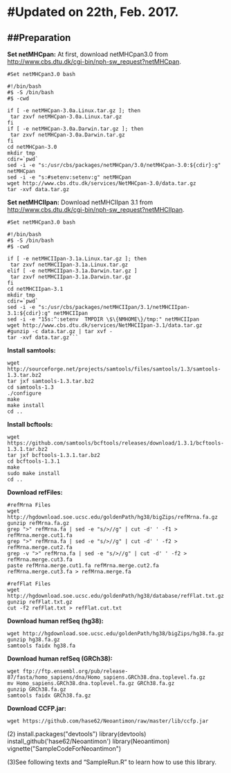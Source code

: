 #Updated on 22th, Feb. 2017. 
==============================
##Preparation
------------------------------
**Set netMHCpan:**
At first, download netMHCpan3.0 from http://www.cbs.dtu.dk/cgi-bin/nph-sw_request?netMHCpan. 
```
#Set netMHCpan3.0 bash

#!/bin/bash
#$ -S /bin/bash
#$ -cwd

if [ -e netMHCpan-3.0a.Linux.tar.gz ]; then
 tar zxvf netMHCpan-3.0a.Linux.tar.gz
fi
if [ -e netMHCpan-3.0a.Darwin.tar.gz ]; then
 tar zxvf netMHCpan-3.0a.Darwin.tar.gz
fi
cd netMHCpan-3.0
mkdir tmp
cdir=`pwd`
sed -i -e "s:/usr/cbs/packages/netMHCpan/3.0/netMHCpan-3.0:${cdir}:g" netMHCpan
sed -i -e "s:#setenv:setenv:g" netMHCpan
wget http://www.cbs.dtu.dk/services/NetMHCpan-3.0/data.tar.gz
tar -xvf data.tar.gz
```

**Set netMHCIIpan:**
Download netMHCIIpan 3.1 from http://www.cbs.dtu.dk/cgi-bin/nph-sw_request?netMHCIIpan. 
```
#Set netMHCpan3.0 bash

#!/bin/bash
#$ -S /bin/bash
#$ -cwd

if [ -e netMHCIIpan-3.1a.Linux.tar.gz ]; then
 tar zxvf netMHCIIpan-3.1a.Linux.tar.gz
elif [ -e netMHCIIpan-3.1a.Darwin.tar.gz ]
 tar zxvf netMHCIIpan-3.1a.Darwin.tar.gz
fi
cd netMHCIIpan-3.1
mkdir tmp
cdir=`pwd`
sed -i -e "s:/usr/cbs/packages/netMHCIIpan/3.1/netMHCIIpan-3.1:${cdir}:g" netMHCIIpan
sed -i -e "15s:^:setenv  TMPDIR \$\{NMHOME\}/tmp:" netMHCIIpan
wget http://www.cbs.dtu.dk/services/NetMHCIIpan-3.1/data.tar.gz
#gunzip -c data.tar.gz | tar xvf -
tar -xvf data.tar.gz```
```

**Install samtools:**
```
wget http://sourceforge.net/projects/samtools/files/samtools/1.3/samtools-1.3.tar.bz2
tar jxf samtools-1.3.tar.bz2
cd samtools-1.3
./configure
make
make install
cd ..
```

**Install bcftools:**
```
wget https://github.com/samtools/bcftools/releases/download/1.3.1/bcftools-1.3.1.tar.bz2
tar jxf bcftools-1.3.1.tar.bz2
cd bcftools-1.3.1
make
sudo make install
cd ..
```

**Download refFiles:**
```
#refMrna Files
wget http://hgdownload.soe.ucsc.edu/goldenPath/hg38/bigZips/refMrna.fa.gz
gunzip refMrna.fa.gz
grep ">" refMrna.fa | sed -e "s/>//g" | cut -d' ' -f1 > refMrna.merge.cut1.fa
grep ">" refMrna.fa | sed -e "s/>//g" | cut -d' ' -f2 > refMrna.merge.cut2.fa
grep -v ">" refMrna.fa | sed -e "s/>//g" | cut -d' ' -f2 > refMrna.merge.cut3.fa
paste refMrna.merge.cut1.fa refMrna.merge.cut2.fa refMrna.merge.cut3.fa > refMrna.merge.fa

#refFlat Files
wget http://hgdownload.soe.ucsc.edu/goldenPath/hg38/database/refFlat.txt.gz
gunzip refFlat.txt.gz
cut -f2 refFlat.txt > refFlat.cut.txt
```

**Download human refSeq (hg38):**
```
wget http://hgdownload.soe.ucsc.edu/goldenPath/hg38/bigZips/hg38.fa.gz
gunzip hg38.fa.gz
samtools faidx hg38.fa
```

**Download human refSeq (GRCh38):**
```
wget ftp://ftp.ensembl.org/pub/release-87/fasta/homo_sapiens/dna/Homo_sapiens.GRCh38.dna.toplevel.fa.gz
mv Homo_sapiens.GRCh38.dna.toplevel.fa.gz GRCh38.fa.gz
gunzip GRCh38.fa.gz
samtools faidx GRCh38.fa.gz
```

**Download CCFP.jar:**
```
wget https://github.com/hase62/Neoantimon/raw/master/lib/ccfp.jar
```



(2) 
install.packages("devtools")
library(devtools)
install_github('hase62/Neoantimon')
library(Neoantimon)
vignette("SampleCodeForNeoantimon")

(3)See following texts and “SampleRun.R” to learn how to use this library. 
